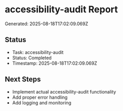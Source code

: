 # accessibility-audit Report

Generated: 2025-08-18T17:02:09.069Z

## Status
- Task: accessibility-audit
- Status: Completed
- Timestamp: 2025-08-18T17:02:09.069Z

## Next Steps
- Implement actual accessibility-audit functionality
- Add proper error handling
- Add logging and monitoring
